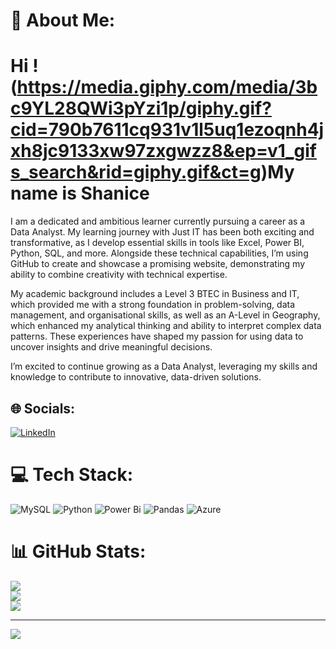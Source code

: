 # 💫 About Me:
Hi !(https://media.giphy.com/media/3bc9YL28QWi3pYzi1p/giphy.gif?cid=790b7611cq931v1l5uq1ezoqnh4jxh8jc9133xw97zxgwzz8&ep=v1_gifs_search&rid=giphy.gif&ct=g)My name is Shanice
===========================================================================================================================
I am a dedicated and ambitious learner currently pursuing a career as a Data Analyst. My learning journey with Just IT has been both exciting and transformative, as I develop essential skills in tools like Excel, Power BI, Python, SQL, and more. Alongside these technical capabilities, I’m using GitHub to create and showcase a promising website, demonstrating my ability to combine creativity with technical expertise.

My academic background includes a Level 3 BTEC in Business and IT, which provided me with a strong foundation in problem-solving, data management, and organisational skills, as well as an A-Level in Geography, which enhanced my analytical thinking and ability to interpret complex data patterns. These experiences have shaped my passion for using data to uncover insights and drive meaningful decisions.

I’m excited to continue growing as a Data Analyst, leveraging my skills and knowledge to contribute to innovative, data-driven solutions.

## 🌐 Socials:
[![LinkedIn](https://img.shields.io/badge/LinkedIn-%230077B5.svg?logo=linkedin&logoColor=white)](https://linkedin.com/in/https://www.linkedin.com/feed/) 

# 💻 Tech Stack:
![MySQL](https://img.shields.io/badge/mysql-4479A1.svg?style=for-the-badge&logo=mysql&logoColor=white) ![Python](https://img.shields.io/badge/python-3670A0?style=for-the-badge&logo=python&logoColor=ffdd54) ![Power Bi](https://img.shields.io/badge/power_bi-F2C811?style=for-the-badge&logo=powerbi&logoColor=black) ![Pandas](https://img.shields.io/badge/pandas-%23150458.svg?style=for-the-badge&logo=pandas&logoColor=white) ![Azure](https://img.shields.io/badge/azure-%230072C6.svg?style=for-the-badge&logo=microsoftazure&logoColor=white)
# 📊 GitHub Stats:
![](https://github-readme-stats.vercel.app/api?username=Shanice-creator&theme=dracula&hide_border=false&include_all_commits=false&count_private=false)<br/>
![](https://github-readme-streak-stats.herokuapp.com/?user=Shanice-creator&theme=dracula&hide_border=false)<br/>
![](https://github-readme-stats.vercel.app/api/top-langs/?username=Shanice-creator&theme=dracula&hide_border=false&include_all_commits=false&count_private=false&layout=compact)

---
[![](https://visitcount.itsvg.in/api?id=Shanice-creator&icon=4&color=10)](https://visitcount.itsvg.in)

<!-- Proudly created with GPRM ( https://gprm.itsvg.in ) -->
